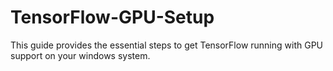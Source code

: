 # TensorFlow-GPU-Setup
This guide provides the essential steps to get TensorFlow running with GPU support on your windows system.
